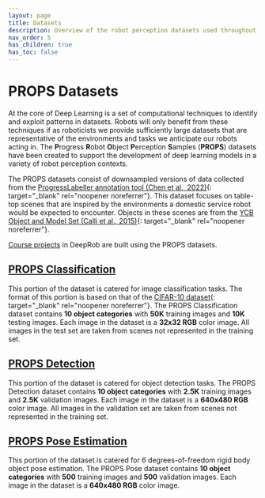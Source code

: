 ```yaml
---
layout: page
title: Datasets
description: Overview of the robot perception datasets used throughout the DeepRob course.
nav_order: 5
has_children: true
has_toc: false
---
```


# PROPS Datasets

At the core of Deep Learning is a set of computational techniques to identify and exploit patterns in datasets. Robots will only benefit from these techniques if as roboticists we provide sufficiently large datasets that are representative of the environments and tasks we anticipate our robots acting in. The <b>P</b>rogress <b>R</b>obot <b>O</b>bject <b>P</b>erception <b>S</b>amples (<b>PROPS</b>) datasets have been created to support the development of deep learning models in a variety of robot perception contexts. 

The PROPS datasets consist of downsampled versions of data collected from the [ProgressLabeller annotation tool (Chen et al., 2022)](https://arxiv.org/abs/2203.00283){: target="_blank" rel="noopener noreferrer"}. This dataset focuses on table-top scenes that are inspired by the environments a domestic service robot would be expected to encounter. Objects in these scenes are from the [YCB Object and Model Set (Calli et al., 2015)](https://ieeexplore.ieee.org/abstract/document/7251504){: target="_blank" rel="noopener noreferrer"}.


[Course projects](/projects/) in DeepRob are built using the PROPS datasets.


## [PROPS Classification](/datasets/props-classification/)

This portion of the dataset is catered for image classification tasks. The format of this portion is based on that of the [CIFAR-10 dataset](https://www.cs.toronto.edu/~kriz/cifar.html){: target="_blank" rel="noopener noreferrer"}. The PROPS Classification dataset contains <b>10 object categories</b> with <b>50K</b> training images and <b>10K</b> testing images. Each image in the dataset is a <b>32x32 RGB</b> color image. All images in the test set are taken from scenes not represented in the training set.

## [PROPS Detection](/datasets/props-detection/)

This portion of the dataset is catered for object detection tasks. The PROPS Detection dataset contains <b>10 object categories</b> with <b>2.5K</b> training images and <b>2.5K</b> validation images. Each image in the dataset is a <b>640x480 RGB</b> color image. All images in the validation set are taken from scenes not represented in the training set.


## [PROPS Pose Estimation](/datasets/props-pose/)

This portion of the dataset is catered for 6 degrees-of-freedom rigid body object pose estimation. The PROPS Pose dataset contains <b>10 object categories</b> with <b>500</b> training images and <b>500</b> validation images. Each image in the dataset is a <b>640x480 RGB</b> color image.

